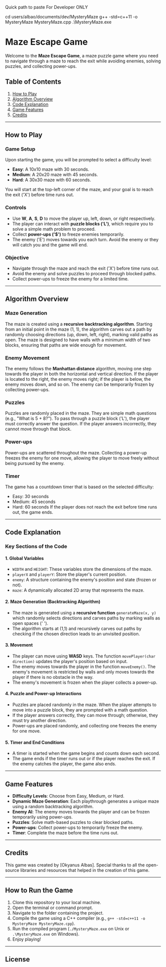 
Quick path to paste For Developer ONLY

cd users/albao/documents/dev/MysteryMaze
g++ -std=c++11 -o MysteryMaze MysteryMaze.cpp
.\MysteryMaze.exe

# Maze Escape Game

Welcome to the **Maze Escape Game**, a maze puzzle game where you need to navigate through a maze to reach the exit while avoiding enemies, solving puzzles, and collecting power-ups. 

## Table of Contents

1. [How to Play](#how-to-play)
2. [Algorithm Overview](#algorithm-overview)
3. [Code Explanation](#code-explanation)
4. [Game Features](#game-features)
5. [Credits](#credits)

---

## How to Play

### Game Setup

Upon starting the game, you will be prompted to select a difficulty level:
- **Easy**: A 10x10 maze with 30 seconds.
- **Medium**: A 20x20 maze with 45 seconds.
- **Hard**: A 30x30 maze with 60 seconds.

You will start at the top-left corner of the maze, and your goal is to reach the exit ('X') before time runs out.

### Controls
- Use **W**, **A**, **S**, **D** to move the player up, left, down, or right respectively.
- The player can interact with **puzzle blocks ('L')**, which require you to solve a simple math problem to proceed.
- Collect **power-ups ('\$')** to freeze enemies temporarily.
- The enemy ('E') moves towards you each turn. Avoid the enemy or they will catch you and the game will end.

### Objective
- Navigate through the maze and reach the exit ('X') before time runs out.
- Avoid the enemy and solve puzzles to proceed through blocked paths.
- Collect power-ups to freeze the enemy for a limited time.

---

## Algorithm Overview

### Maze Generation
The maze is created using a **recursive backtracking algorithm**. Starting from an initial point in the maze (1, 1), the algorithm carves out a path by randomly choosing directions (up, down, left, right), marking valid paths as open. The maze is designed to have walls with a minimum width of two blocks, ensuring that paths are wide enough for movement.

### Enemy Movement
The enemy follows the **Manhattan distance** algorithm, moving one step towards the player in both the horizontal and vertical direction. If the player is located to the right, the enemy moves right; if the player is below, the enemy moves down, and so on. The enemy can be temporarily frozen by collecting power-ups.

### Puzzles
Puzzles are randomly placed in the maze. They are simple math questions (e.g., "What is 5 + 8?"). To pass through a puzzle block ('L'), the player must correctly answer the question. If the player answers incorrectly, they cannot move through that block.

### Power-ups
Power-ups are scattered throughout the maze. Collecting a power-up freezes the enemy for one move, allowing the player to move freely without being pursued by the enemy.

### Timer
The game has a countdown timer that is based on the selected difficulty:
- Easy: 30 seconds
- Medium: 45 seconds
- Hard: 60 seconds
If the player does not reach the exit before time runs out, the game ends.

---

## Code Explanation

### Key Sections of the Code

#### 1. **Global Variables**
- `WIDTH` and `HEIGHT`: These variables store the dimensions of the maze.
- `playerX` and `playerY`: Store the player's current position.
- `enemy`: A structure containing the enemy's position and state (frozen or not).
- `maze`: A dynamically allocated 2D array that represents the maze.

#### 2. **Maze Generation (Backtracking Algorithm)**
- The maze is generated using a **recursive function** `generateMaze(x, y)` which randomly selects directions and carves paths by marking walls as open spaces (' ').
- The algorithm starts at (1,1) and recursively carves out paths by checking if the chosen direction leads to an unvisited position.

#### 3. **Movement**
- The player can move using **WASD** keys. The function `movePlayer(char direction)` updates the player's position based on input.
- The enemy moves towards the player in the function `moveEnemy()`. The enemy's movement is restricted by walls and only moves towards the player if there is no obstacle in the way.
- The enemy's movement is frozen when the player collects a power-up.

#### 4. **Puzzle and Power-up Interactions**
- Puzzles are placed randomly in the maze. When the player attempts to move into a puzzle block, they are prompted with a math question.
- If the player answers correctly, they can move through; otherwise, they must try another direction.
- Power-ups are placed randomly, and collecting one freezes the enemy for one move.

#### 5. **Timer and End Conditions**
- A timer is started when the game begins and counts down each second.
- The game ends if the timer runs out or if the player reaches the exit. If the enemy catches the player, the game also ends.

---

## Game Features

- **Difficulty Levels**: Choose from Easy, Medium, or Hard.
- **Dynamic Maze Generation**: Each playthrough generates a unique maze using a random backtracking algorithm.
- **Enemy AI**: The enemy moves towards the player and can be frozen temporarily using power-ups.
- **Puzzles**: Solve math-based puzzles to clear blocked paths.
- **Power-ups**: Collect power-ups to temporarily freeze the enemy.
- **Timer**: Complete the maze before the time runs out.

---

## Credits

This game was created by [Okyanus Albas]. Special thanks to all the open-source libraries and resources that helped in the creation of this game.

---

## How to Run the Game

1. Clone this repository to your local machine.
2. Open the terminal or command prompt.
3. Navigate to the folder containing the project.
4. Compile the game using a C++ compiler (e.g., `g++ -std=c++11 -o MysteryMaze MysteryMaze.cpp`).
5. Run the compiled program (`./MysteryMaze.exe` on Unix or `.\MysteryMaze.exe` on Windows).
6. Enjoy playing!

---

## License
